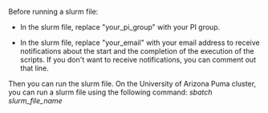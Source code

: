 Before running a slurm file:

- In the slurm file, replace "your_pi_group" with your PI group. 

- In the slurm file, replace "your_email" with your email address to receive notifications about the start and the completion of the execution of the scripts. If you don't want to receive notifications, you can comment out that line. 

Then you can run the slurm file. On the University of Arizona Puma cluster, you can run a slurm file using the following command: *sbatch slurm_file_name*
